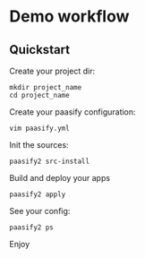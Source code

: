 # Demo workflow

## Quickstart

Create your project dir:
```
mkdir project_name
cd project_name
```

Create your paasify configuration:
```
vim paasify.yml
```

Init the sources:
```
paasify2 src-install
```

Build and deploy your apps
```
paasify2 apply
```

See your config:
```
paasify2 ps
```

Enjoy

